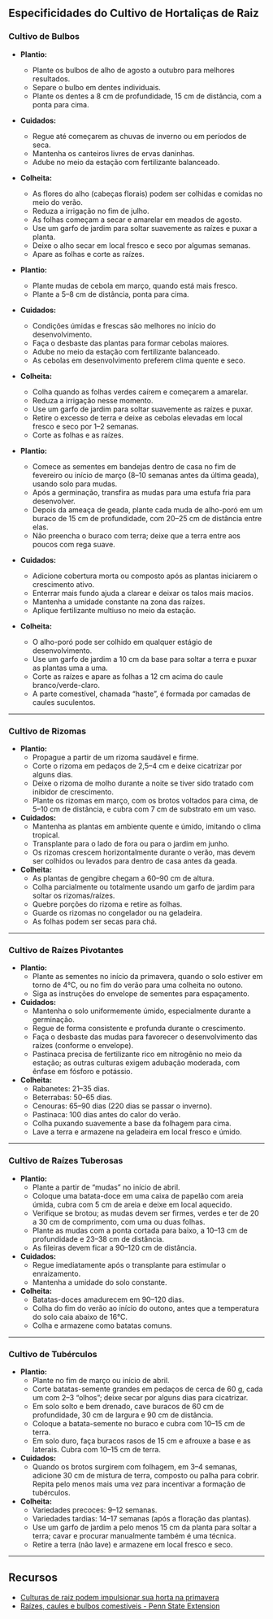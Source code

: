 ## Especificidades do Cultivo de Hortaliças de Raiz

### Cultivo de Bulbos


- **Plantio:**
  - Plante os bulbos de alho de agosto a outubro para melhores resultados.
  - Separe o bulbo em dentes individuais.
  - Plante os dentes a 8 cm de profundidade, 15 cm de distância, com a ponta para cima.
- **Cuidados:**
  - Regue até começarem as chuvas de inverno ou em períodos de seca.
  - Mantenha os canteiros livres de ervas daninhas.
  - Adube no meio da estação com fertilizante balanceado.
- **Colheita:**
  - As flores do alho (cabeças florais) podem ser colhidas e comidas no meio do verão.
  - Reduza a irrigação no fim de julho.
  - As folhas começam a secar e amarelar em meados de agosto.
  - Use um garfo de jardim para soltar suavemente as raízes e puxar a planta.
  - Deixe o alho secar em local fresco e seco por algumas semanas.
  - Apare as folhas e corte as raízes.


- **Plantio:**
  - Plante mudas de cebola em março, quando está mais fresco.
  - Plante a 5–8 cm de distância, ponta para cima.
- **Cuidados:**
  - Condições úmidas e frescas são melhores no início do desenvolvimento.
  - Faça o desbaste das plantas para formar cebolas maiores.
  - Adube no meio da estação com fertilizante balanceado.
  - As cebolas em desenvolvimento preferem clima quente e seco.
- **Colheita:**
  - Colha quando as folhas verdes caírem e começarem a amarelar.
  - Reduza a irrigação nesse momento.
  - Use um garfo de jardim para soltar suavemente as raízes e puxar.
  - Retire o excesso de terra e deixe as cebolas elevadas em local fresco e seco por 1–2 semanas.
  - Corte as folhas e as raízes.


- **Plantio:**
  - Comece as sementes em bandejas dentro de casa no fim de fevereiro ou início de março (8–10 semanas antes da última geada), usando solo para mudas.
  - Após a germinação, transfira as mudas para uma estufa fria para desenvolver.
  - Depois da ameaça de geada, plante cada muda de alho-poró em um buraco de 15 cm de profundidade, com 20–25 cm de distância entre elas.
  - Não preencha o buraco com terra; deixe que a terra entre aos poucos com rega suave.
- **Cuidados:**
  - Adicione cobertura morta ou composto após as plantas iniciarem o crescimento ativo.
  - Enterrar mais fundo ajuda a clarear e deixar os talos mais macios.
  - Mantenha a umidade constante na zona das raízes.
  - Aplique fertilizante multiuso no meio da estação.
- **Colheita:**
  - O alho-poró pode ser colhido em qualquer estágio de desenvolvimento.
  - Use um garfo de jardim a 10 cm da base para soltar a terra e puxar as plantas uma a uma.
  - Corte as raízes e apare as folhas a 12 cm acima do caule branco/verde-claro.
  - A parte comestível, chamada “haste”, é formada por camadas de caules suculentos.

---

### Cultivo de Rizomas


- **Plantio:**
  - Propague a partir de um rizoma saudável e firme.
  - Corte o rizoma em pedaços de 2,5–4 cm e deixe cicatrizar por alguns dias.
  - Deixe o rizoma de molho durante a noite se tiver sido tratado com inibidor de crescimento.
  - Plante os rizomas em março, com os brotos voltados para cima, de 5–10 cm de distância, e cubra com 7 cm de substrato em um vaso.
- **Cuidados:**
  - Mantenha as plantas em ambiente quente e úmido, imitando o clima tropical.
  - Transplante para o lado de fora ou para o jardim em junho.
  - Os rizomas crescem horizontalmente durante o verão, mas devem ser colhidos ou levados para dentro de casa antes da geada.
- **Colheita:**
  - As plantas de gengibre chegam a 60–90 cm de altura.
  - Colha parcialmente ou totalmente usando um garfo de jardim para soltar os rizomas/raízes.
  - Quebre porções do rizoma e retire as folhas.
  - Guarde os rizomas no congelador ou na geladeira.
  - As folhas podem ser secas para chá.

---

### Cultivo de Raízes Pivotantes


- **Plantio:**
  - Plante as sementes no início da primavera, quando o solo estiver em torno de 4°C, ou no fim do verão para uma colheita no outono.
  - Siga as instruções do envelope de sementes para espaçamento.
- **Cuidados:**
  - Mantenha o solo uniformemente úmido, especialmente durante a germinação.
  - Regue de forma consistente e profunda durante o crescimento.
  - Faça o desbaste das mudas para favorecer o desenvolvimento das raízes (conforme o envelope).
  - Pastinaca precisa de fertilizante rico em nitrogênio no meio da estação; as outras culturas exigem adubação moderada, com ênfase em fósforo e potássio.
- **Colheita:**
  - Rabanetes: 21–35 dias.
  - Beterrabas: 50–65 dias.
  - Cenouras: 65–90 dias (220 dias se passar o inverno).
  - Pastinaca: 100 dias antes do calor do verão.
  - Colha puxando suavemente a base da folhagem para cima.
  - Lave a terra e armazene na geladeira em local fresco e úmido.

---

### Cultivo de Raízes Tuberosas


- **Plantio:**
  - Plante a partir de “mudas” no início de abril.
  - Coloque uma batata-doce em uma caixa de papelão com areia úmida, cubra com 5 cm de areia e deixe em local aquecido.
  - Verifique se brotou; as mudas devem ser firmes, verdes e ter de 20 a 30 cm de comprimento, com uma ou duas folhas.
  - Plante as mudas com a ponta cortada para baixo, a 10–13 cm de profundidade e 23–38 cm de distância.
  - As fileiras devem ficar a 90–120 cm de distância.
- **Cuidados:**
  - Regue imediatamente após o transplante para estimular o enraizamento.
  - Mantenha a umidade do solo constante.
- **Colheita:**
  - Batatas-doces amadurecem em 90–120 dias.
  - Colha do fim do verão ao início do outono, antes que a temperatura do solo caia abaixo de 16°C.
  - Colha e armazene como batatas comuns.

---

### Cultivo de Tubérculos


- **Plantio:**
  - Plante no fim de março ou início de abril.
  - Corte batatas-semente grandes em pedaços de cerca de 60 g, cada um com 2–3 “olhos”; deixe secar por alguns dias para cicatrizar.
  - Em solo solto e bem drenado, cave buracos de 60 cm de profundidade, 30 cm de largura e 90 cm de distância.
  - Coloque a batata-semente no buraco e cubra com 10–15 cm de terra.
  - Em solo duro, faça buracos rasos de 15 cm e afrouxe a base e as laterais. Cubra com 10–15 cm de terra.
- **Cuidados:**
  - Quando os brotos surgirem com folhagem, em 3–4 semanas, adicione 30 cm de mistura de terra, composto ou palha para cobrir. Repita pelo menos mais uma vez para incentivar a formação de tubérculos.
- **Colheita:**
  - Variedades precoces: 9–12 semanas.
  - Variedades tardias: 14–17 semanas (após a floração das plantas).
  - Use um garfo de jardim a pelo menos 15 cm da planta para soltar a terra; cavar e procurar manualmente também é uma técnica.
  - Retire a terra (não lave) e armazene em local fresco e seco.

---

## Recursos

- [Culturas de raiz podem impulsionar sua horta na primavera](https://extension.oregonstate.edu/gardening/vegetables/root-crops-can-jump-start-your-spring-garden)
- [Raízes, caules e bulbos comestíveis - Penn State Extension](https://extension.psu.edu/edible-roots-stems-and-bulbs)
